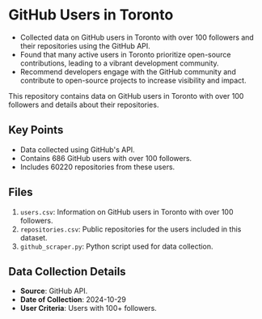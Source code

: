 # GitHub Users in Toronto

- Collected data on GitHub users in Toronto with over 100 followers and their repositories using the GitHub API.
- Found that many active users in Toronto prioritize open-source contributions, leading to a vibrant development community.
- Recommend developers engage with the GitHub community and contribute to open-source projects to increase visibility and impact.

This repository contains data on GitHub users in Toronto with over 100 followers and details about their repositories.

## Key Points
- Data collected using GitHub's API.
- Contains 686 GitHub users with over 100 followers.
- Includes 60220 repositories from these users.


## Files

1. `users.csv`: Information on GitHub users in Toronto with over 100 followers.
2. `repositories.csv`: Public repositories for the users included in this dataset.
3. `github_scraper.py`: Python script used for data collection.

## Data Collection Details

- **Source**: GitHub API.
- **Date of Collection**: 2024-10-29
- **User Criteria**: Users with 100+ followers.


